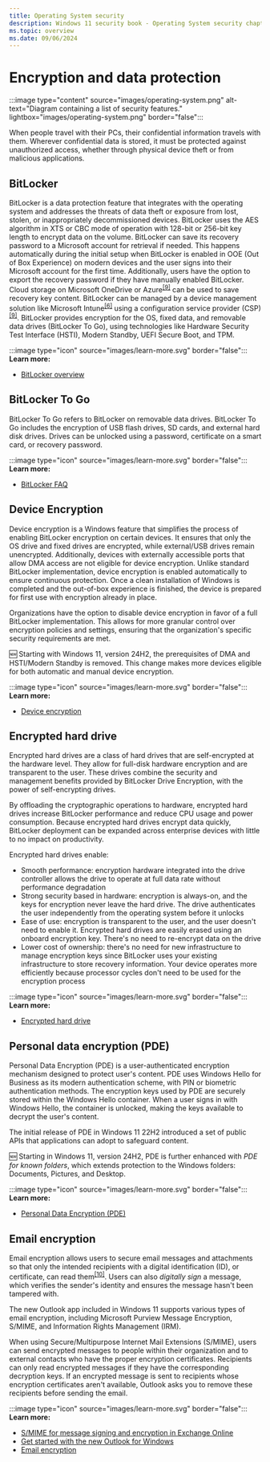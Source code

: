```yaml
---
title: Operating System security
description: Windows 11 security book - Operating System security chapter.
ms.topic: overview
ms.date: 09/06/2024
---
```


# Encryption and data protection

:::image type="content" source="images/operating-system.png" alt-text="Diagram containing a list of security features." lightbox="images/operating-system.png" border="false":::

When people travel with their PCs, their confidential information travels with them. Wherever confidential data is stored, it must be protected against unauthorized access, whether through physical device theft or from malicious applications.

## BitLocker

BitLocker is a data protection feature that integrates with the operating system and addresses the threats of data theft or exposure from lost, stolen, or inappropriately decommissioned devices. BitLocker uses the AES algorithm in XTS or CBC mode of operation with 128-bit or 256-bit key length to encrypt data on the volume. BitLocker can save its recovery password to a Microsoft account for retrieval if needed. This happens automatically during the initial setup when BitLocker is enabled in OOE (Out of Box Experience) on modern devices and the user signs into their Microsoft account for the first time. Additionally, users have the option to export the recovery password if they have manually enabled BitLocker. Cloud storage on Microsoft OneDrive or Azure<sup>[\[9\]](conclusion.md#footnote9)</sup> can be used to save recovery key content. BitLocker can be managed by a device management solution like Microsoft Intune<sup>[\[6\]](conclusion.md#footnote6)</sup> using a configuration service provider (CSP)<sup>[\[9\]](conclusion.md#footnote9)</sup>. BitLocker provides encryption for the OS, fixed data, and removable data drives (BitLocker To Go), using technologies like Hardware Security Test Interface (HSTI), Modern Standby, UEFI Secure Boot, and TPM.

:::image type="icon" source="images/learn-more.svg" border="false"::: **Learn more:**

- [BitLocker overview](../operating-system-security/data-protection/bitlocker/index.md)

## BitLocker To Go

BitLocker To Go refers to BitLocker on removable data drives. BitLocker To Go includes the encryption of USB flash drives, SD cards, and external hard disk drives. Drives can be unlocked using a password, certificate on a smart card, or recovery password.

:::image type="icon" source="images/learn-more.svg" border="false"::: **Learn more:**

- [BitLocker FAQ](../operating-system-security/data-protection/bitlocker/faq.yml)

## Device Encryption

Device encryption is a Windows feature that simplifies the process of enabling BitLocker encryption on certain devices. It ensures that only the OS drive and fixed drives are encrypted, while external/USB drives remain unencrypted. Additionally, devices with externally accessible ports that allow DMA access are not eligible for device encryption. Unlike standard BitLocker implementation, device encryption is enabled automatically to ensure continuous protection. Once a clean installation of Windows is completed and the out-of-box experience is finished, the device is prepared for first use with encryption already in place.

Organizations have the option to disable device encryption in favor of a full BitLocker implementation. This allows for more granular control over encryption policies and settings, ensuring that the organization's specific security requirements are met.

🆕 Starting with Windows 11, version 24H2, the prerequisites of DMA and HSTI/Modern Standby is removed. This change makes more devices eligible for both automatic and manual device encryption.

:::image type="icon" source="images/learn-more.svg" border="false"::: **Learn more:**

- [Device encryption](../operating-system-security/data-protection/bitlocker/index.md#device-encryption)

## Encrypted hard drive

Encrypted hard drives are a class of hard drives that are self-encrypted at the hardware level. They allow for full-disk hardware encryption and are transparent to the user. These drives combine the security and management benefits provided by BitLocker Drive Encryption, with the power of self-encrypting drives.

By offloading the cryptographic operations to hardware, encrypted hard drives increase BitLocker performance and reduce CPU usage and power consumption. Because encrypted hard drives encrypt data quickly, BitLocker deployment can be expanded across enterprise devices with little to no impact on productivity.

Encrypted hard drives enable:

- Smooth performance: encryption hardware integrated into the drive controller allows the drive to operate at full data rate without performance degradation
- Strong security based in hardware: encryption is always-on, and the keys for encryption never leave the hard drive. The drive authenticates the user independently from the operating system before it unlocks
- Ease of use: encryption is transparent to the user, and the user doesn't need to enable it. Encrypted hard drives are easily erased using an onboard encryption key. There's no need to re-encrypt data on the drive
- Lower cost of ownership: there's no need for new infrastructure to manage encryption keys since BitLocker uses your existing infrastructure to store recovery information. Your device operates more efficiently because processor cycles don't need to be used for the encryption process

:::image type="icon" source="images/learn-more.svg" border="false"::: **Learn more:**

- [Encrypted hard drive](../operating-system-security/data-protection/encrypted-hard-drive.md)

## Personal data encryption (PDE)

Personal Data Encryption (PDE) is a user-authenticated encryption mechanism designed to protect user's content. PDE uses Windows Hello for Business as its modern authentication scheme, with PIN or biometric authentication methods. The encryption keys used by PDE are securely stored within the Windows Hello container. When a user signs in with Windows Hello, the container is unlocked, making the keys available to decrypt the user's content.

The initial release of PDE in Windows 11 22H2 introduced a set of public APIs that applications can adopt to safeguard content.

🆕 Starting in Windows 11, version 24H2, PDE is further enhanced with *PDE for known folders*, which extends protection to the Windows folders: Documents, Pictures, and Desktop.

:::image type="icon" source="images/learn-more.svg" border="false"::: **Learn more:**

- [Personal Data Encryption (PDE)](../operating-system-security/data-protection/personal-data-encryption/index.md)

## Email encryption

Email encryption allows users to secure email messages and attachments so that only the intended recipients with a digital identification (ID), or certificate, can read them<sup>[\[10\]](conclusion.md#footnote10)</sup>. Users can also *digitally sign* a message, which verifies the sender's identity and ensures the message hasn't been tampered with.

The new Outlook app included in Windows 11 supports various types of email encryption, including Microsoft Purview Message Encryption, S/MIME, and Information Rights Management (IRM).

When using Secure/Multipurpose Internet Mail Extensions (S/MIME), users can send encrypted messages to people within their organization and to external contacts who have the proper encryption certificates. Recipients can only read encrypted messages if they have the corresponding decryption keys. If an encrypted message is sent to recipients whose encryption certificates aren't available, Outlook asks you to remove these recipients before sending the email.

:::image type="icon" source="images/learn-more.svg" border="false"::: **Learn more:**

- [S/MIME for message signing and encryption in Exchange Online](/exchange/security-and-compliance/smime-exo/smime-exo)
- [Get started with the new Outlook for Windows](https://support.microsoft.com/topic/656bb8d9-5a60-49b2-a98b-ba7822bc7627)
- [Email encryption](/purview/email-encryption)
